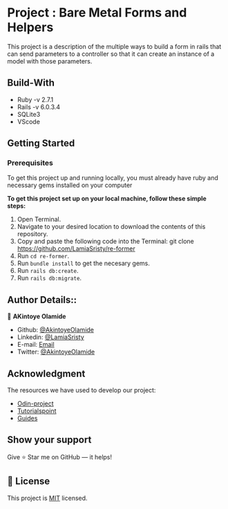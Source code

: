 # Project : Bare Metal Forms and Helpers

This project is a description of the multiple ways to build a form in rails that can send parameters to a controller so that it can create an instance of a model with those parameters.

## Build-With

- Ruby -v 2.7.1
- Rails -v 6.0.3.4
- SQLite3
- VScode

## Getting Started

### Prerequisites

To get this project up and running locally, you must already have ruby and necessary gems installed on your computer

**To get this project set up on your local machine, follow these simple steps:**

1. Open Terminal.
2. Navigate to your desired location to download the contents of this repository.
3. Copy and paste the following code into the Terminal: git clone https://github.com/LamiaSristy/re-former
4. Run ```cd re-former```.
5. Run ```bundle install``` to get the necesary gems.
6. Run `rails db:create`.
6. Run `rails db:migrate`.


## Author Details::

👤 **AKintoye Olamide**

- Github: [@AkintoyeOlamide](https://github.com/AkintoyeOlamide)
- Linkedin: [@LamiaSristy](https://www.linkedin.com/in/Akintoye-olamide/)
- E-mail: <a href="mailto:akintoyeolamide500@gmail.com?subject=Hello Olamide!">Email</a>  
- Twitter: [@AkintoyeOlamide](https://twitter.com/toshactL)


## Acknowledgment
The resources we have used to develop our project:

- [Odin-project](https://www.theodinproject.com/courses/ruby-on-rails/lessons/forms)
- [Tutorialspoint](https://www.tutorialspoint.com/ruby-on-rails/rails-routes.htm)
- [Guides](https://guides.rubyonrails.org/v5.2/form_helpers.html)

## Show your support

Give ⭐ Star me on GitHub — it helps!

## 📝 License

This project is [MIT](lic.url) licensed.   
